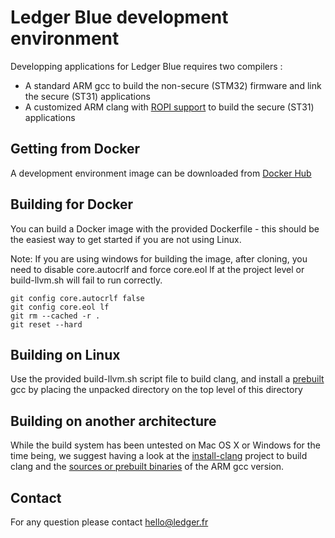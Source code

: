 # Ledger Blue development environment

Developping applications for Ledger Blue requires two compilers : 

  - A standard ARM gcc to build the non-secure (STM32) firmware and link the secure (ST31) applications
  - A customized ARM clang with [ROPI support](http://infocenter.arm.com/help/index.jsp?topic=/com.arm.doc.dui0491i/CHDCDGGG.html) to build the secure (ST31) applications    

## Getting from Docker 

A development environment image can be downloaded from [Docker Hub](https://hub.docker.com/r/nbasim/ledger-blue-sdk/)

## Building for Docker

You can build a Docker image with the provided Dockerfile - this should be the easiest way to get started if you are not using Linux.

Note: If you are using windows for building the image, after cloning, you need to disable core.autocrlf and force core.eol lf at the project level or build-llvm.sh will fail to run correctly.
```
git config core.autocrlf false
git config core.eol lf
git rm --cached -r .
git reset --hard
```


## Building on Linux 

Use the provided build-llvm.sh script file to build clang, and install a [prebuilt](https://launchpad.net/gcc-arm-embedded/+milestone/5-2016-q1-update) gcc by placing the unpacked directory on the top level of this directory

## Building on another architecture

While the build system has been untested on Mac OS X or Windows for the time being, we suggest having a look at the [install-clang](https://github.com/rsmmr/install-clang) project to build clang and the [sources or prebuilt binaries](https://launchpad.net/gcc-arm-embedded/+milestone/5-2016-q1-update) of the ARM gcc version.  

## Contact 

For any question please contact hello@ledger.fr 


